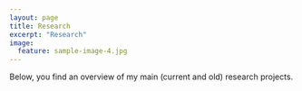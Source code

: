 ```yaml
---
layout: page
title: Research
excerpt: "Research"
image:
  feature: sample-image-4.jpg
---
```


Below, you find an overview of my main (current and old) research projects.

